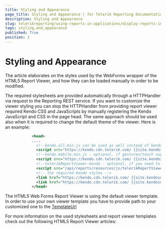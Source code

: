 ```yaml
---
title: Styling and Appearance
page_title: Styling and Appearance | for Telerik Reporting Documentation
description: Styling and Appearance
slug: telerikreporting/using-reports-in-applications/display-reports-in-applications/web-application/html5-asp.net-web-forms-report-viewer/customizing/styling-and-appearance
tags: styling,and,appearance
published: True
position: 1
---
```


# Styling and Appearance



The article elaborates on the styles used by the WebForms wrapper of the HTML5 Report Viewer, and how they can be loaded manually in order to be modified.

The required stylesheets are provided automatically through a HTTPHandler via request to the Reporting REST service. If you want to customize the         viewer styling you can stop the HTTPHandler from providing report viewer required Kendo CSS and JavaScripts by manually registering the         Kendo JavaScript and CSS in the page head. The same approach should be used also when it is required to change the default         theme of the viewer. Here is an example:       

	
````xml
            <head>
            ....
              <!--kendo.all.min.js can be used as well instead of kendo.web.min.js, kendo.mobile.min.js or telerikReportViewer-kendo-->
              <script src="https://kendo.cdn.telerik.com/ {{site.kendosubsetversion}} /js/kendo.web.min.js"></script>
              <!--kendo.mobile.min.js - optional, if gestures/touch support is required-->
              <script src="https://kendo.cdn.telerik.com/ {{site.kendosubsetversion}} /js/kendo.mobile.min.js"></script>
              <!--telerikReportViewer-kendo - optional, if you need to use a theme different from the default one-->
              <script src="/api/reports/resources/js/telerikReportViewer-kendo"></script>
              <!-- the required Kendo styles -->                  
              <link href="https://kendo.cdn.telerik.com/ {{site.kendosubsetversion}} /styles/kendo.common.min.css" rel="stylesheet" />
              <link href="https://kendo.cdn.telerik.com/ {{site.kendosubsetversion}} /styles/kendo.blueopal.min.css" rel="stylesheet" />
            </head>
````



The HTML5 Web Forms Report Viewer is using the default viewer template. In order to use your own viewer template you have to provide         path to your customized one to the [TemplateUrl](/reporting/api/Telerik.ReportViewer.Html5.WebForms.ReportViewer#Telerik_ReportViewer_Html5_WebForms_ReportViewer_TemplateUrl)

For more information on the used stylesheets and report viewer templates check out the following HTML5 Report Viewer articles:       
